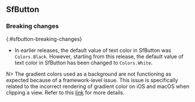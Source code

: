 ## SfButton

### Breaking changes
{:#sfbutton-breaking-changes}

* In earlier releases, the default value of text color in SfButton was `Colors.Black`. However, starting from this release, the default value of text color in SfButton has been changed to `Colors.White`.

N> The gradient colors used as a background are not functioning as expected because of a framework-level issue. This issue is specifically related to the incorrect rendering of gradient color on iOS and macOS when clipping a view. Refer to this [link](https://github.com/dotnet/maui/issues/18671) for more details.